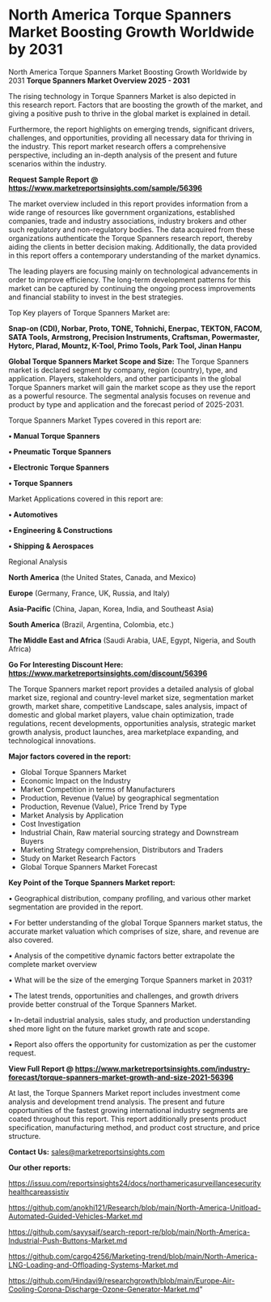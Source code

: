 # North America Torque Spanners Market Boosting Growth Worldwide by 2031
North America Torque Spanners Market Boosting Growth Worldwide by 2031
<Strong> Torque Spanners Market Overview 2025 - 2031</strong>

The rising technology in Torque Spanners Market is also depicted in this research report. Factors that are boosting the growth of the market, and giving a positive push to thrive in the global market is explained in detail.

Furthermore, the report highlights on emerging trends, significant drivers, challenges, and opportunities, providing all necessary data for thriving in the industry. This report market research offers a comprehensive perspective, including an in-depth analysis of the present and future scenarios within the industry.

<strong>Request Sample Report @ <a href=https://www.marketreportsinsights.com/sample/56396>https://www.marketreportsinsights.com/sample/56396</a></strong>

The market overview included in this report provides information from a wide range of resources like government organizations, established companies, trade and industry associations, industry brokers and other such regulatory and non-regulatory bodies. The data acquired from these organizations authenticate the Torque Spanners research report, thereby aiding the clients in better decision making. Additionally, the data provided in this report offers a contemporary understanding of the market dynamics.

The leading players are focusing mainly on technological advancements in order to improve efficiency. The long-term development patterns for this market can be captured by continuing the ongoing process improvements and financial stability to invest in the best strategies.

Top Key players of Torque Spanners Market are:

<strong>Snap-on (CDI), Norbar, Proto, TONE, Tohnichi, Enerpac, TEKTON, FACOM, SATA Tools, Armstrong, Precision Instruments, Craftsman, Powermaster, Hytorc, Plarad, Mountz, K-Tool, Primo Tools, Park Tool, Jinan Hanpu</strong>

<strong><b>Global Torque Spanners Market Scope and Size:</b></strong>
The Torque Spanners market is declared segment by company, region (country), type, and application. Players, stakeholders, and other participants in the global Torque Spanners market will gain the market scope as they use the report as a powerful resource. The segmental analysis focuses on revenue and product by type and application and the forecast period of 2025-2031.

Torque Spanners Market Types covered in this report are:

<strong>• Manual Torque Spanners

• Pneumatic Torque Spanners

• Electronic Torque Spanners

• Torque Spanners</strong>

Market Applications covered in this report are:

<strong>• Automotives

• Engineering & Constructions

• Shipping & Aerospaces</strong> 

Regional Analysis

<strong>North America</strong> (the United States, Canada, and Mexico)

<strong>Europe</strong> (Germany, France, UK, Russia, and Italy)

<strong>Asia-Pacific</strong> (China, Japan, Korea, India, and Southeast Asia)

<strong>South America</strong> (Brazil, Argentina, Colombia, etc.)

<strong>The Middle East and Africa</strong> (Saudi Arabia, UAE, Egypt, Nigeria, and South Africa)

<strong>Go For Interesting Discount Here: <a href=https://www.marketreportsinsights.com/discount/56396>https://www.marketreportsinsights.com/discount/56396</a></strong>

The Torque Spanners market report provides a detailed analysis of global market size, regional and country-level market size, segmentation market growth, market share, competitive Landscape, sales analysis, impact of domestic and global market players, value chain optimization, trade regulations, recent developments, opportunities analysis, strategic market growth analysis, product launches, area marketplace expanding, and technological innovations.

<strong><b>Major factors covered in the report:</b></strong>
<ul>
  <li>Global Torque Spanners Market </li>
  <li>Economic Impact on the Industry</li>
  <li>Market Competition in terms of Manufacturers</li>
  <li>Production, Revenue (Value) by geographical segmentation</li>
  <li>Production, Revenue (Value), Price Trend by Type</li>
  <li>Market Analysis by Application</li>
  <li>Cost Investigation</li>
  <li>Industrial Chain, Raw material sourcing strategy and Downstream Buyers</li>
  <li>Marketing Strategy comprehension, Distributors and Traders</li>
  <li>Study on Market Research Factors</li>
  <li>Global Torque Spanners Market Forecast</li>
</ul>

<strong><b>Key Point of the Torque Spanners Market report:</b></strong>

• Geographical distribution, company profiling, and various other market segmentation are provided in the report.

• For better understanding of the global Torque Spanners market status, the accurate market valuation which comprises of size, share, and revenue are also covered.

• Analysis of the competitive dynamic factors better extrapolate the complete market overview

• What will be the size of the emerging Torque Spanners market in 2031?

• The latest trends, opportunities and challenges, and growth drivers provide better construal of the Torque Spanners Market.

• In-detail industrial analysis, sales study, and production understanding shed more light on the future market growth rate and scope.

• Report also offers the opportunity for customization as per the customer request.

<strong><b>View Full Report @ <a href=https://www.marketreportsinsights.com/industry-forecast/torque-spanners-market-growth-and-size-2021-56396>https://www.marketreportsinsights.com/industry-forecast/torque-spanners-market-growth-and-size-2021-56396</a></b></strong>


At last, the Torque Spanners Market report includes investment come analysis and development trend analysis. The present and future opportunities of the fastest growing international industry segments are coated throughout this report. This report additionally presents product specification, manufacturing method, and product cost structure, and price structure.

<strong>Contact Us:</strong>
sales@marketreportsinsights.com

<strong>Our other reports:</strong>

<a href=https://issuu.com/reportsinsights24/docs/northamericasurveillancesecurityhealthcareassistiv>https://issuu.com/reportsinsights24/docs/northamericasurveillancesecurityhealthcareassistiv</a>

<a href=https://github.com/anokhi121/Research/blob/main/North-America-Unitload-Automated-Guided-Vehicles-Market.md>https://github.com/anokhi121/Research/blob/main/North-America-Unitload-Automated-Guided-Vehicles-Market.md</a>

<a href=https://github.com/sayysaif/search-report-re/blob/main/North-America-Industrial-Push-Buttons-Market.md>https://github.com/sayysaif/search-report-re/blob/main/North-America-Industrial-Push-Buttons-Market.md</a>

<a href=https://github.com/cargo4256/Marketing-trend/blob/main/North-America-LNG-Loading-and-Offloading-Systems-Market.md>https://github.com/cargo4256/Marketing-trend/blob/main/North-America-LNG-Loading-and-Offloading-Systems-Market.md</a>

<a href=https://github.com/Hindavi9/researchgrowth/blob/main/Europe-Air-Cooling-Corona-Discharge-Ozone-Generator-Market.md>https://github.com/Hindavi9/researchgrowth/blob/main/Europe-Air-Cooling-Corona-Discharge-Ozone-Generator-Market.md</a>"
